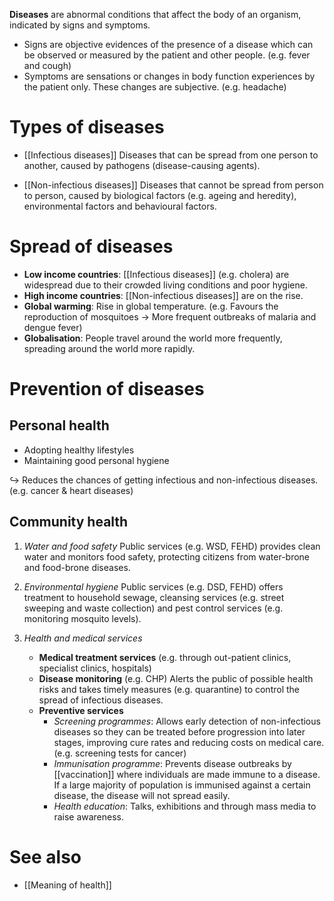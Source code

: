 **Diseases** are abnormal conditions that affect the body of an organism, indicated by <span class="hi-blue">signs and symptoms</span>.
- <span class="hi-blue">Signs</span> are objective evidences of the presence of a disease which can be <span class="hi-green">observed or measured</span> by the patient and other people. (e.g. fever and cough)
- <span class="hi-blue">Symptoms</span> are <span class="hi-green">sensations</span> or changes in body function experiences by the patient only. These changes are subjective. (e.g. headache)

# Types of diseases
- [[Infectious diseases]]
  Diseases that can be spread from one person to another, caused by <span class="hi-blue">pathogens</span> (disease-causing agents).

- [[Non-infectious diseases]]
  Diseases that cannot be spread from person to person, caused by biological factors (e.g. ageing and heredity), environmental factors and behavioural factors.

# Spread of diseases
- **Low income countries**: [[Infectious diseases]] (e.g. cholera) are widespread due to their crowded living conditions and poor hygiene.
- **High income countries**: [[Non-infectious diseases]] are on the rise.
- **Global warming**: Rise in global temperature.
  (e.g. Favours the reproduction of mosquitoes → More frequent outbreaks of malaria and dengue fever)
- **Globalisation**: People travel around the world more frequently, spreading around the world more rapidly.

# Prevention of diseases
## Personal health
- Adopting healthy lifestyles
- Maintaining good personal hygiene

↪ Reduces the chances of getting infectious and non-infectious diseases.
(e.g. cancer & heart diseases)

## Community health
1. *Water and food safety*
   Public services (e.g. WSD, FEHD) provides clean water and monitors food safety, protecting citizens from <span class="hi-blue">water-brone and food-brone diseases</span>.

2. *Environmental hygiene*
   Public services (e.g. DSD, FEHD) offers treatment to household sewage, cleansing services (e.g. street sweeping and waste collection) and pest control services (e.g. monitoring mosquito levels).

3. *Health and medical services*
	- **Medical treatment services**
	  (e.g. through out-patient clinics, specialist clinics, hospitals)
	- **Disease monitoring** (e.g. CHP)
	  Alerts the public of possible health risks and takes timely measures (e.g. quarantine) to control the spread of infectious diseases.
	- **Preventive services**
		- *Screening programmes*: Allows early detection of non-infectious diseases so they can be <span class="hi-green">treated before progression into later stages</span>, improving cure rates and reducing costs on medical care. (e.g. screening tests for cancer)
		- *Immunisation programme*: Prevents disease outbreaks by [[vaccination]] where individuals are made immune to a disease. If a large majority of population is immunised against a certain disease, the disease will not spread easily.
		- *Health education*: Talks, exhibitions and through mass media to raise awareness.

# See also
- [[Meaning of health]]
